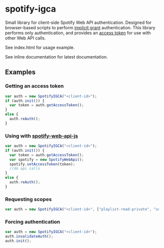 # spotify-igca
Small library for client-side Spotify Web API authentication.
Designed for browser-based scripts to perform [implicit grant](https://developer.spotify.com/web-api/authorization-guide/#implicit-grant-flow) authentication.
This library performs only authentication, and provides an [access token](https://developer.spotify.com/web-api/authorization-guide/#introduction) for use with other Web API calls.

See index.html for usage example.

See inline documentation for latest documentation.

## Examples
### Getting an access token
```javascript
var auth = new SpotifyIGCA("<client-id>");
if (auth.init()) {
  var token = auth.getAccessToken();
}
else {
  auth.reAuth();
}
```


### Using with [spotify-web-api-js](https://github.com/jmperez/spotify-web-api-js)
```javascript
var auth = new SpotifyIGCA("<client-id>");
if (auth.init()) {
  var token = auth.getAccessToken();
  var spotify = new SpotifyWebApi();
  spotify.setAccessToken(token);
  //do api calls
}
else {
  auth.reAuth();
}
```


### Requesting scopes
```javascript
var auth = new SpotifyIGCA("<client-id>", ["playlist-read-private", "user-read-birthdate"]);
```


### Forcing authentication
```javascript
var auth = new SpotifyIGCA("<client-id>");
auth.invalidateAuth();
auth.init();
```
